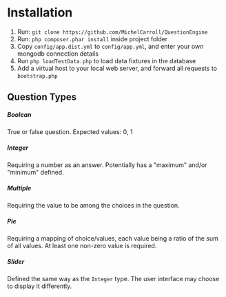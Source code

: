 Installation
==============

1. Run: `git clone https://github.com/MichelCarroll/QuestionEngine`
2. Run: `php composer.phar install` inside project folder
3. Copy `config/app.dist.yml` to `config/app.yml`, and enter your own mongodb connection details
4. Run `php loadTestData.php` to load data fixtures in the database
5. Add a virtual host to your local web server, and forward all requests to `bootstrap.php`

Question Types
---------------

##### Boolean

True or false question. Expected values: 0, 1

##### Integer

Requiring a number as an answer. Potentially has a "maximum" and/or "minimum" defined.

##### Multiple

Requiring the value to be among the choices in the question.

##### Pie

Requiring a mapping of choice/values, each value being a ratio of the sum of all values. At least one non-zero value is required.

##### Slider

Defined the same way as the `Integer` type. The user interface may choose to display it differently.
